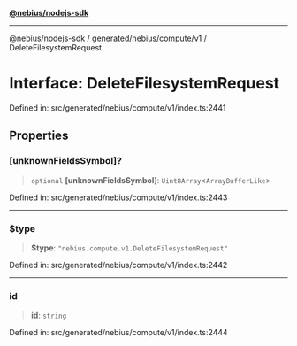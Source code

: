 [**@nebius/nodejs-sdk**](../../../../../README.md)

---

[@nebius/nodejs-sdk](../../../../../README.md) / [generated/nebius/compute/v1](../README.md) / DeleteFilesystemRequest

# Interface: DeleteFilesystemRequest

Defined in: src/generated/nebius/compute/v1/index.ts:2441

## Properties

### \[unknownFieldsSymbol\]?

> `optional` **\[unknownFieldsSymbol\]**: `Uint8Array`\<`ArrayBufferLike`\>

Defined in: src/generated/nebius/compute/v1/index.ts:2443

---

### $type

> **$type**: `"nebius.compute.v1.DeleteFilesystemRequest"`

Defined in: src/generated/nebius/compute/v1/index.ts:2442

---

### id

> **id**: `string`

Defined in: src/generated/nebius/compute/v1/index.ts:2444
